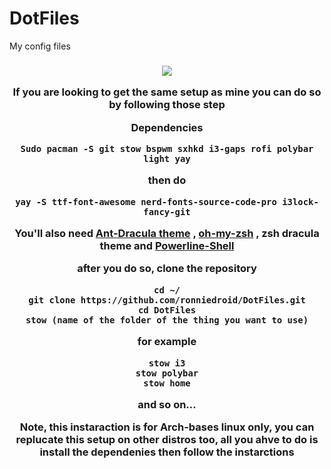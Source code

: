 # DotFiles
My config files

<h3 align="center"><img src="data/icons/64/com.github.artemanufrij.trimdown.svg"/><br>

If you are looking to get the same setup as mine you can do so by following those step

**Dependencies**

```
Sudo pacman -S git stow bspwm sxhkd i3-gaps rofi polybar light yay
```

**then do**

```
yay -S ttf-font-awesome nerd-fonts-source-code-pro i3lock-fancy-git
```

You'll also need [Ant-Dracula theme](https://github.com/EliverLara/Ant-Dracula) , [oh-my-zsh](https://github.com/robbyrussell/oh-my-zsh)  ,
zsh dracula theme and [Powerline-Shell](https://github.com/b-ryan/powerline-shell) 

**after you do so, clone the repository**

```
cd ~/
git clone https://github.com/ronniedroid/DotFiles.git
cd DotFiles
stow (name of the folder of the thing you want to use)
```

for example

```
stow i3
stow polybar
stow home
```

and so on...


Note, this instaraction is for Arch-bases linux only, you can replucate this setup on other distros too, all you ahve to do is install the dependenies then follow the instarctions
